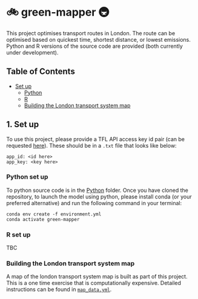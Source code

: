 # :bike: green-mapper :metro:

This project optimises transport routes in London. The route can be optimised based on quickest time, shortest distance, or lowest emissions. Python and R versions of the source code are provided (both currently under development).

## Table of Contents
- [Set up](#1-set-up)
    - [Python](#python-set-up)
    - [R](#r-set-up)
    - [Building the London transport system map](#building-the-london-transport-system-map)

## 1. Set up

To use this project, please provide a TFL API access key id pair (can be requested [here](https://api-portal.tfl.gov.uk/signup)). These should be in a `.txt` file that looks like below:
```
app_id: <id here>
app_key: <key here>
```

### Python set up
To python source code is in the [Python](Python) folder. Once you have cloned the repository, to launch the model using python, please install conda (or your preferred alternative) and run the following command in your terminal:
```
conda env create -f environment.yml
conda activate green-mapper
```


### R set up

TBC

### Building the London transport system map

A map of the london transport system map is built as part of this project. This is a one time exercise that is computationally expensive. Detailed instructions can be found in [`map_data.yml`](map_data.yml).